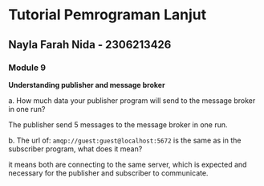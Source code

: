 # Tutorial Pemrograman Lanjut
## Nayla Farah Nida - 2306213426

### Module 9

**Understanding publisher and message broker**

a. How much data your publisher program will send to the message broker in one run?  

The publisher send 5 messages to the message broker in one run.

b. The url of: ```amqp://guest:guest@localhost:5672``` is the same as in the subscriber program, what does it mean? 

it means both are connecting to the same server, which is expected and necessary for the publisher and subscriber to communicate.

